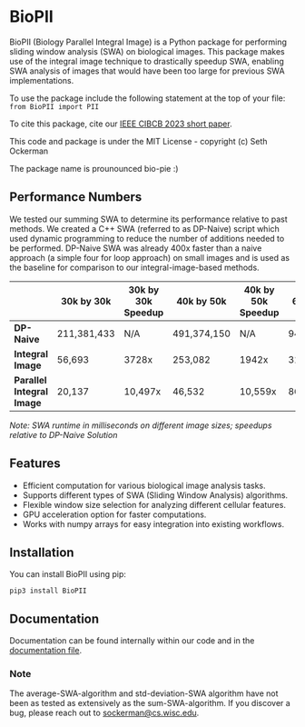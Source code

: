# BioPII

BioPII (Biology Parallel Integral Image) is a Python package for performing sliding window analysis (SWA) on biological images. This package makes use of the integral image technique to drastically speedup SWA, enabling SWA analysis of images that would have been too large for previous SWA implementations. 

To use the package include the following statement at the top of your file: `from BioPII import PII`

To cite this package, cite our [IEEE CIBCB 2023 short paper](https://www.researchgate.net/publication/382174274_Accelerating_Biological_Spatial_Cluster_Analysis_with_the_Parallel_Integral_Image_Technique).

This code and package is under the MIT License - copyright (c) Seth Ockerman

The package name is prounounced bio-pie :)

## Performance Numbers
We tested our summing SWA to determine its performance relative to past methods. We created a C++ SWA (referred to as DP-Naive) script which used dynamic programming to reduce the number of additions needed to be performed. DP-Naive SWA was already 400x faster than a naive approach (a simple four for loop approach) on small images and is used as the baseline for comparison to our integral-image-based methods. 

|                   | 30k by 30k | 30k by 30k Speedup | 40k by 50k | 40k by 50k Speedup | 60k by 60k | 60k by 60k Speedup |
|-------------------|------------|--------------------|------------|--------------------|------------|--------------------|
| **DP-Naive**      | 211,381,433| N/A                | 491,374,150| N/A                | 943,858,845     | N/A                |
| **Integral Image**            | 56,693     | 3728x              | 253,082    | 1942x               | 319,666    | 2953x               |
| **Parallel Integral Image**           | 20,137     | 10,497x             | 46,532     | 10,559x             | 86,583    | 10,901x            |

*Note: SWA runtime in milliseconds on different image sizes; speedups relative to DP-Naive Solution*


## Features

- Efficient computation for various biological image analysis tasks.
- Supports different types of SWA (Sliding Window Analysis) algorithms.
- Flexible window size selection for analyzing different cellular features.
- GPU acceleration option for faster computations.
- Works with numpy arrays for easy integration into existing workflows.

## Installation

You can install BioPII using pip:

``` pip3 install BioPII ```

## Documentation
Documentation can be found internally within our code and in the [documentation file](./documentation.md).  


### Note
The average-SWA-algorithm and std-deviation-SWA algorithm have not been as tested as extensively as the sum-SWA-algorithm. If you discover a bug, please reach out to [sockerman@cs.wisc.edu](mailto:sockerman@cs.wisc.edu).
